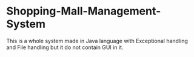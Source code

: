 # Shopping-Mall-Management-System
This is a whole system made in Java language with Exceptional handling and File handling but it do not contain GUI in it. 
